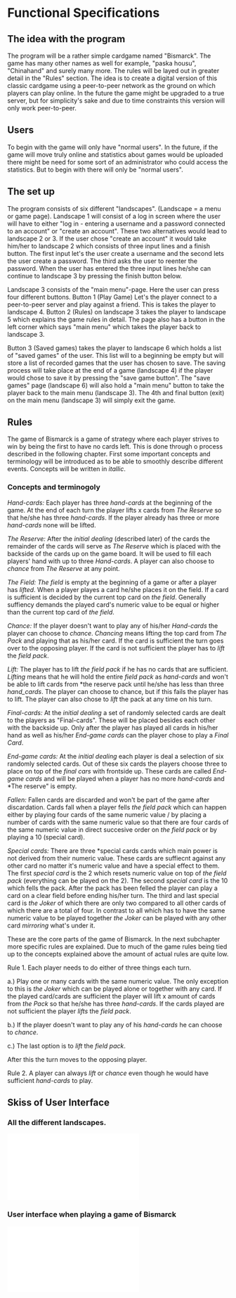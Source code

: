 # Functional Specifications

## The idea with the program

The program will be a rather simple cardgame named "Bismarck". The game has many other names as well for example, "paska housu", "Chinahand" and surely many more. The rules will be layed out in greater detail in the "Rules" section. The idea is to create a digital version of this classic cardgame using a peer-to-peer network as the ground on which players can play online. In the future the game might be upgraded to a true server, but for simplicity's sake and due to time constraints this version will only work peer-to-peer. 


## Users

To begin with the game will only have "normal users". In the future, if the game will move truly online and statistics about games would be uploaded there might be need for some sort of an administrator who could access the statistics. But to begin with there will only be "normal users".

## The set up

The program consists of six different "landscapes". (Landscape = a menu or game page).
Landscape 1 will consist of a log in screen where the user will have to either "log in - entering a username and a password connected to an account" or "create an account". These two alternatives would lead to landscape 2 or 3. 
If the user chose "create an account" it would take him/her to landscape 2 which consists of three input lines and a finish button. The first input let's the user create a username and the second lets the user create a password. The third asks the user to reenter the password. When the user has entered the three input lines he/she can continue to landscape 3 by pressing the finish button below. 

Landscape 3 consists of the "main menu"-page. Here the user can press four different buttons. Button 1 (Play Game) Let's the player connect to a peer-to-peer server and play against a friend. This is takes the player to landscape 4. Button 2 (Rules) on landscape 3 takes the player to landscape 5 which explains the game rules in detail. The page also has a button in the left corner which says "main menu" which takes the player back to landscape 3. 

Button 3 (Saved games) takes the player to landscape 6 which holds a list of "saved games" of the user. This list will to a beginning be empty but will store a list of recorded games that the user has chosen to save. The saving process will take place at the end of a game (landscape 4) if the player would chose to save it by pressing the "save game button". The "save games" page (landscape 6) will also hold a "main menu" button to take the player back to the main menu (landscape 3).
The 4th and final button (exit) on the main menu (landscape 3) will simply exit the game.    


## Rules

The game of Bismarck is a game of strategy where each player strives to win by being the first to have no cards left. This is done through o process described in the following chapter. First some important concepts and terminology will be introduced as to be able to smoothly describe different events. Concepts will be written in *itallic*.

### Concepts and terminogoly


*Hand-cards:* Each player has three *hand-cards* at the beginning of the game. At the end of each turn the player lifts x cards from *The Reserve* so that he/she has three *hand-cards*. If the player already has three or more *hand-cards* none will be lifted.

*The Reserve:* After the *initial dealing* (described later) of the cards the remainder of the cards will serve as *The Reserve* which is placed with the backside of the cards up on the game board. It will be used to fill each players' hand with up to three *Hand-cards*. A player can also choose to *chance* from *The Reserve* at any point.

*The Field:* *The field* is empty at the beginning of a game or after a player has *lifted*. When a player playes a card he/she places it on the field. If a card is sufficient is decided by the current top card on *the field*. Generally suffiency demands the played card's numeric value to be equal or higher than the current top card of *the field*. 

*Chance:* If the player doesn't want to play any of his/her *Hand-cards* the player can choose to *chance*. *Chancing* means lifting the top card from *The Pack* and playing that as his/her card. If the card is sufficient the turn goes over to the opposing player. If the card is not sufficient the player has to *lift* the *field pack*. 

*Lift:* The player has to lift *the field pack* if he has no cards that are sufficient. *Lifting* means that he will hold the entire *field pack* as *hand-cards* and won't be able to lift cards from *the reserve pack until he/she has less than three *hand_cards*. The player can choose to chance, but if this fails the player has to lift. The player can also chose to *lift* the pack at any time on his turn. 

*Final-cards:* At the *initial dealing* a set of randomly selected cards are dealt to the players as "Final-cards". These will be placed besides each other with the backside up. Only after the player has played all cards in his/her hand as well as his/her *End-game cards* can the player chose to play a *Final Card*.

*End-game cards:* At the *initial dealing* each player is deal a selection of six randomly selected cards. Out of these six cards the players choose three to place on top of the *final cars* with frontside up. These cards are called *End-game cards* and will be played when a player has no more *hand-cards* and *The reserve" is empty.

*Fallen:* Fallen cards are discarded and won't be part of the game after discardation. Cards fall when a player fells *the field pack* which can happen either by playing four cards of the same numeric value / by placing a number of cards with the same numeric value so that there are four cards of the same numeric value in direct succesive order on *the field pack* or by playing a 10 (special card).

*Special cards:* There are three *special cards cards which main power is not derived from their numeric value. These cards are suffiecnt against any other card no matter it's numeric value and have a special effect to them. The first *special card* is the 2 which resets numeric value on top of *the field pack* (everything can be played on the 2). The second *special card* is the 10 which fells the pack. After the pack has been felled the player can play a card on a clear field before ending his/her turn. The third and last special card is *the Joker* of which there are only two compared to all other cards of which there are a total of four. In contrast to all which has to have the same numeric value to be played together *the Joker* can be played with any other card *mirroring* what's under it.


These are the core parts of the game of Bismarck. In the next subchapter more specific rules are explained. Due to much of the game rules being tied up to the concepts explained above the amount of actual rules are quite low.

Rule 1. Each player needs to do either of three things each turn. 

a.) Play one or many cards with the same numeric value. The only exception to this is *the Joker* which can be played alone or together with any card. If the played card/cards are sufficient the player will lift x amount of cards from *the Pack* so that he/she has three *hand-cards*. If the cards played are not sufficient the player *lifts* the *field pack*. 
	
b.) If the player doesn't want to play any of his *hand-cards* he can choose to *chance*.

c.) The last option is to *lift* the *field pack*.

After this the turn moves to the opposing player.

Rule 2. A player can always *lift* or *chance* even though he would have sufficient *hand-cards* to play.


## Skiss of User Interface

### All the different landscapes.
![](/Catrovitch/ot-harjoitustyo/tree/master/Data/Planning/Picture/Planning-pic.pdf)

### User interface when playing a game of Bismarck
![](/Catrovitch/ot-harjoitustyo/tree/master/Data/Planning/Picture/Gameboard.pdf)
